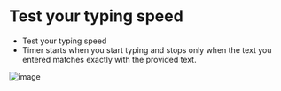 # Test your typing speed

- Test your typing speed
- Timer starts when you start typing and stops only when the text you entered matches exactly with the provided text.

![image](https://user-images.githubusercontent.com/2658837/103202108-65863f80-48a6-11eb-9f36-c92b09acaa74.png)

